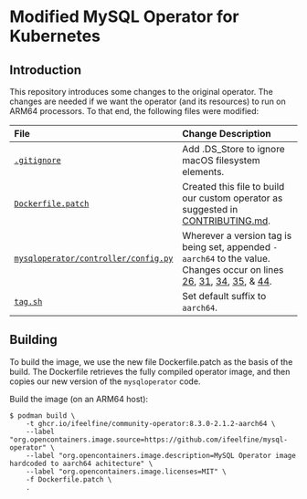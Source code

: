 # Modified MySQL Operator for Kubernetes

## Introduction

This repository introduces some changes to the original operator.
The changes are needed if we want the operator (and its resources) to run on ARM64 processors.
To that end, the following files were modified:

| File                | Change Description                    |
| :-                  | :-                                    |
| [`.gitignore`](https://github.com/IFeelFine/mysql-operator/blob/aarch64/.gitignore)          | Add .DS_Store to ignore macOS filesystem elements. |
| [`Dockerfile.patch`](https://github.com/IFeelFine/mysql-operator/blob/aarch64/Dockerfile.patch)    | Created this file to build our custom operator as suggested in [CONTRIBUTING.md](/CONTRIBUTING.md). |
| [`mysqloperator/controller/config.py`](https://github.com/IFeelFine/mysql-operator/blob/aarch64/mysqloperator/controller/config.py) | Wherever a version tag is being set, appended `-aarch64` to the value.<br>Changes occur on lines [26](https://github.com/IFeelFine/mysql-operator/blob/aarch64/mysqloperator/controller/config.py#L26), [31](https://github.com/IFeelFine/mysql-operator/blob/aarch64/mysqloperator/controller/config.py#L31), [34](https://github.com/IFeelFine/mysql-operator/blob/aarch64/mysqloperator/controller/config.py#L34), [35](https://github.com/IFeelFine/mysql-operator/blob/aarch64/mysqloperator/controller/config.py#L35), & [44](https://github.com/IFeelFine/mysql-operator/blob/aarch64/mysqloperator/controller/config.py#L44). |
| [`tag.sh`](https://github.com/IFeelFine/mysql-operator/blob/aarch64/tag.sh) | Set default suffix to `aarch64`.

## Building

To build the image, we use the new file Dockerfile.patch as the basis of the build.
The Dockerfile retrieves the fully compiled operator image, and then copies our new version of the `mysqloperator` code.

Build the image (on an ARM64 host):

```shell
$ podman build \
    -t ghcr.io/ifeelfine/community-operator:8.3.0-2.1.2-aarch64 \
    --label "org.opencontainers.image.source=https://github.com/ifeelfine/mysql-operator" \
    --label "org.opencontainers.image.description=MySQL Operator image hardcoded to aarch64 achitecture" \
    --label "org.opencontainers.image.licenses=MIT" \
    -f Dockerfile.patch \
    .

```
